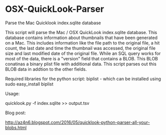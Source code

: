# OSX-QuickLook-Parser
Parse the Mac Quicklook index.sqlite database

This script will parse the Mac / OSX QuickLook index.sqlite database. This database contains information about thumbnails that have been generated on a Mac. This includes information like the file path to the original file, a hit count, the last date and time the thumbnail was accessed, the original file size and last modified date of the original file.
While an SQL query works for most of the data, there is a "version" field that contains a BLOB. This BLOB conatinas a binary plist file with additional data. This script parses out this BLOB data in addtion to the other fields.  

Required libraries for the python script: biplist - which can be installed using sudo easy_install biplist

Usage:

quicklook.py -f index.sqlite >> output.tsv

Blog post:
 
http://az4n6.blogspot.com/2016/05/quicklook-python-parser-all-your-blobs.html

 

